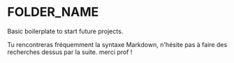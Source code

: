 
# FOLDER_NAME

Basic boilerplate to start future projects.

Tu rencontreras fréquemment la syntaxe Markdown, n'hésite pas à faire des recherches dessus par la suite.
merci prof !
